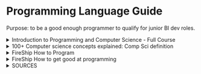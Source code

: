 # Programming Language Guide
Purpose: to be a good enough programmer to qualify for junior BI dev roles.

<details>
 <summary>Introduction to Programming and Computer Science - Full Course</summary>

---
### The computer
- Programming is the process of preparing an instructional program for a device. Attempting to get a computer to  complete a specific task without making mistakes.  
- The computer only understands machine code, which is binary code. You need to convert your instructions for the machien to execute it. Programming languages are fundamentally a middleman for translating a  program into machine code. they serve as interprets for converting languages into other languages.
- There are many programming languages and each have their own specific uses, general purpose languages like pythong and Java can perform a variety of computational tasks and other languages are for specific tasks. Low  low level programming languages, such as assembly, or C, are closer to binary than  a high level programming language, such as Java or Python. Each language is specified for specific tasks.
- The computer knows how to do arithmetic (x, +, -, /).
- It also knows how to handle string (text). Concatenating is adding strings together. Quotations make the value a string.

## Syntax and Programming rules
- And IDE is a program to write, run, and debug code and convert it to machine code. Features include built-in error checking, auto-fill, and project hierarchy (objects that help organize and manipulate files within your project). Has an area for writing code, 
- Each language has it's own set of rules, you must follow within an IDE, called Syntax. Each have their own concepts and styles. 
- Programming grammer is called syntax, set of rules that you must follow exactly  if you want your program to run correctly. Breaking these rules cause a syntax error. Think about programming language as an actual language. Only computers have their language, called machine code, and humans. If you don't follow the syntax, the message is misinterpreted.
- It's recommended that  you learn the rules and syntax of a language before beginning to write complex programs in  that language. Most of the rules are tedious to learn but easy to master.

## Variables
- A variable is something that can store information. That variable can be referenced and manipulated. 
- There are multiple types of variables, primitive variables are integers (Int, whole numbers), booleans(true/false), floats and doubles (decimal numbers), strings and characters (text and str/char).
- You declare a variable, store information in it, then run code. WHen you create a variable, the computer creates a space in memory that stores your variable and its contents.
- Variables can be manipulated by having empty ones to later reference to, update throughout your code. Just keep in mind that these variables  are nothing more than places in memory in which a certain value is stored.
- You can perform operations on variables. Add is called concatenating
- Naming conventions of variables: CamelCase, SnakeCase
- Conditional statements: are statements that change  the path of our code depending on certain conditions. Depending on certain conditions, we want our code to do different things. If Then statements. Most programming langauges use braces (), whatever is inside the braces will be evaluated as either true or false. When true, it executes, when false it moves to the next condition or stops. Else is a statement that comes after the if statements. Switch variable statements define the variable then write cases for each condition and their instructions. are similar to if then or else statements. Conditional statements is improtatn because it adds variability to programming, allowing the user to adapt to different tasks.

## Arrays
- Variables are good at storing singular bits of information, and are unable to hold more than one piece of data.
- An array is a list of something, such as int, str, and other arrays. Usually the data is related. Think of arrays as column in excel.
- When referencing arrays, reference each element of the array within them. For example, you create an array of 1 to 10. In programming we use index to refer to a value. An index is just a fancy way of saying that numbers place within the array. The index starts as 0.  
- When creating arrays, called initializing, you can insert the values or you can define array parameters to be used later. Once an array has been dfeined, there is no way to change it's size. When initizaliing, you must determine the array type. 2D arrays are arrays inside of an array.

## Loops
- A loop is a statement that is used to run certain instruction repeatedly. There are three different types of loops.
1. `For loops` are used when you would like to carry out a certain set of instructions numerious times. Consists of three parts, an integer value, a conditional statement the integerger must readh to exit the loop, and an operation to modify the integer value after the instructions inside of the loop are completed. You must make sure to set up a condition where the intial integer value and the operation will at some point be met.
2. `For Each` loop is used for iterating through entire arrays or lists. The loop will go through each element in the array  and carry out a set of instructions for each value. Useful for perfomring operations accross an entire collection of data.
3. `While Loop` will continue while a conditional statement given is true. Do while loops are similar to while loops but will always carry out instructions at least once. Instructions inside loop will run once before checking the conditional statement.  

## Errors
- There are three different types of errors, syntax, runtime, and logic errors. Errors are referred to as bugs.
- Runtime errors are caused by a part of your code cpmputed in a resonable amount of time. Ex: The infinite loop. Runtime errors are usually caused by a  statement in your code that seems logically sound, but the computer physically has no way of  computing it in a reasonable amount of time.  
- 51:53


---

</details>



<details>
 <summary>100+ Computer science concepts explained: Comp Sci definition</summary>

---
- a computer it's just a piece of tape that holds ones and zeros along with a device that can read and write to it it's called a turing machine
- The core of modern computers we have the central processing unit made up of silicon transistors, microscopic on/off switches that trasnmit binary code.
- Declaring a variables, where you attach a name to a data point, allowing you to reuse it somewhere else in your code.
- Data structures are organized data. Arrays organize multiple data points in order. 
- Algorithms are code that solve a problem by doing something to the data structure. A fundamental algorithm is a function: which is a block of code tht takes an input then does something and returns an output.
- Arguments are input parameters.
- Operators are used to compare values.
- Booleans are expression. Expressions produce a value.
- A statement is a block of code that simply does something. For example, If statements, Loop statements,
   - A while loop will run this block of code over and over again until the condition in the parentheses becomes false
   - A for loop continues for each item of something
- Recursions are functions that call themselves.
- A base condition will terminate the loop. 
- The idea behind OOP is that you use classes to write a blueprint for the data or objects in your code a class can encapsulate variables which are commonly called properties as well as functions 
which are usually called methods.

---

</details>

<details>
 <summary>FireShip How to Program</summary>

---
## Fundamental Concepts of Object Oriented Programming
- APIE: are the four pillars of object oriented programming. 
- Abstraction means to simplify reality. For example, if you were designing an app you simplify / break down the smalled bits of data about the thing you want to recreate. Taking real world objects and 
and representing them within code.
- OOP is a programming paradigm based on the concept of objects. 
   - Objects contain data in the form of attributes or properties and actions in thr form or functions or methods. For example, computer monitor (object), size or resolution (properties), on/off brightness is functions or methods.
   - Abstraction  means to only show the necessary details to the user of the object. You only care about calling the method, not the underlying implementation.
   - Inhertiance, useful when you have an existing class and you want to build a new class that uses the stuff from the previous class but you want to add additional features.
   - Encapsulation, restircting access to properties or methods of your object, to prevent 
 

- abstraction means to simplify reality and focus only on the data and processes that are relevant to the application being built.
- encapsulation means that data and the programs that manipulate those data are bound together and their complexity is hidden
- inheritance means that a class can derive its methods and properties from another class this might result in an extensive hierarchy of superclasses and subclasses
- polymorphism means that different subclasses of the same superclass which therefore share the same interface can implement those interfaces in their own ways by overriding the code of the methods they inherit. Akkiws you to  you to determine what kind of function to run while the program is running. For example, the class is enemy (contains code), inheritance is making a vampire using that class, 
- Objects are the thing that you want to store and process data about.
- To program objects, you need a class. A class is a template for creating objects. It is an instance of a class in the computer's memory. For example, person.
- Attributes describe the object aka fields / properties. For example, person firsName, Gener, DOB
- Operations are actions that can be done to the object or performed by the object. Aka methods: programs within the class that are coded as procedures or functions.
- Encapsulation : Hides the data and complexity. Intended to hide and prevent errors. Senior programmers create classes of libraries where junior coders use and need the class name, properties, and methods available.
- Inheritance: A class can derive its methods and properties from another class. Inheritance defines type of relationships. The base class is the start of the hiearchy, sublasses derived from, and
- Polymorphism means that a class can implement an inherited method in its own way

---

</details>

<details>
 <summary>FireShip How to get good at programming</summary>

---
To be a good programmer, don't focus on remembering syntax, recognize patterns.  
Be a problem solver: Solve a bunch of problems / practice. Your goal is not ot have as many programming syntax but a system of learning the tools to solve problems. The best way to do this is to actually solve problems from easier to hard.
- I can actualy relate to this because learning sql was difficult when I didn't know what problems there are. So first identify the most common problems. Some are easier than others, 
Feynman learning technique: 
(1) Choose a topic
(2) Explain it to a 12 yr old
(3) Build something quickly, then improve after. Reflect, refine, simplify
(4) Organize and review. Share with someone more experienced then you

## Programming Fundementals Overview
My SUMMARY: The levels of languages. He used a few key terms I'll have ot further define such as general programming language. Complied 
- A computer doesn't directly understand javascript or c-sharp, it has to be compiled into something that the CPU understands. There are levels to programming languages, think of it as a scale from what humans write vs what the machine understands. The levels from bottom to top are
  - Hardware (bottom), to Machine language (Binary code), to assembly language, to general purpose languages like C C++ Rust, to interpreted languages (Python, C#, JAVA, JS)
      - C is a general purpose compiled proecural language. C++ is OOP that has more tools than C.
      - Rust Lang is modern low level language used for web and game development.
      - Java is a high level class based language. OOP. This language is compiled to bytecode for the Hava Virtual Machine (JVM).
      - Python is an interpreted language. Ruby is similar to python. Javascript is web browser language.
  - Compiled means a compiler translates the source code for the CPU to execute. Intepreted means a program, called an interpreter, run the code through a virtual machine like Python.
`Functions` are methods
`Objects` are classes that have variables, also called properties

---

</details>





<details>
 <summary>SOURCES</summary>

---
- FireShip - https://www.youtube.com/watch?v=NtfbWkxJTHw
- FireShip - https://www.youtube.com/watch?v=-uleG_Vecis
- Traversy Media - https://www.youtube.com/watch?v=2lVDktWK-pc
- freeCodeCamp - https://www.youtube.com/watch?v=zOjov-2OZ0E
---

</details>
